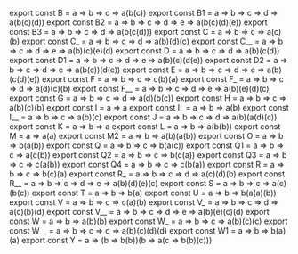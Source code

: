 export const B = a => b => c => a(b(c))
export const B1 = a => b => c => d => a(b(c)(d))
export const B2 = a => b => c => d => e => a(b(c)(d)(e))
export const B3 = a => b => c => d => a(b(c(d)))
export const C = a => b => c => a(c)(b)
export const C_ = a => b => c => d => a(b)(d)(c)
export const C__ = a => b => c => d => e => a(b)(c)(e)(d)
export const D = a => b => c => d => a(b)(c(d))
export const D1 = a => b => c => d => e => a(b)(c)(d(e))
export const D2 = a => b => c => d => e => a(b(c))(d(e))
export const E = a => b => c => d => e => a(b)(c(d)(e))
export const F = a => b => c => c(b)(a)
export const F_ = a => b => c => d => a(d)(c)(b)
export const F__ = a => b => c => d => e => a(b)(e)(d)(c)
export const G = a => b => c => d => a(d)(b(c))
export const H = a => b => c => a(b)(c)(b)
export const I = a => a
export const I_ = a => b => a(b)
export const I__ = a => b => c => a(b)(c)
export const J = a => b => c => d => a(b)(a(d)(c))
export const K = a => b => a
export const L = a => b => a(b(b))
export const M = a => a(a)
export const M2 = a => b => a(b)(a(b))
export const O = a => b => b(a(b))
export const Q = a => b => c => b(a(c))
export const Q1 = a => b => c => a(c(b))
export const Q2 = a => b => c => b(c(a))
export const Q3 = a => b => c => c(a(b))
export const Q4 = a => b => c => c(b(a))
export const R = a => b => c => b(c)(a)
export const R_ = a => b => c => d => a(c)(d)(b)
export const R__ = a => b => c => d => e => a(b)(d)(e)(c)
export const S = a => b => c => a(c)(b(c))
export const T = a => b => b(a)
export const U = a => b => b(a(a)(b))
export const V = a => b => c => c(a)(b)
export const V_ = a => b => c => d => a(c)(b)(d)
export const V__ = a => b => c => d => e => a(b)(e)(c)(d)
export const W = a => b => a(b)(b)
export const W_ = a => b => c => a(b)(c)(c)
export const W__ = a => b => c => d => a(b)(c)(d)(d)
export const W1 = a => b => b(a)(a)
export const Y = a => (b => b(b))(b => a(c => b(b)(c)))
